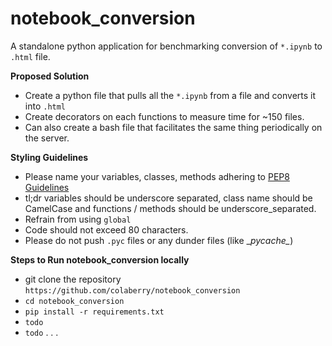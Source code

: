 # notebook_conversion

A standalone python application for benchmarking conversion of `*.ipynb` to `.html` file.

**Proposed Solution**

- Create a python file that pulls all the `*.ipynb` from a file and converts it into `.html` 
- Create decorators on each functions to measure time for ~150 files.
- Can also create a bash file that facilitates the same thing periodically on the server.


**Styling Guidelines**

- Please name your variables, classes, methods adhering to [PEP8 Guidelines](https://www.python.org/dev/peps/pep-0008/)
- tl;dr variables should be underscore separated, class name should be CamelCase and functions / methods should be underscore_separated.
- Refrain from using `global`
- Code should not exceed 80 characters.
- Please do not push `.pyc` files or any dunder files (like \__pycache\__)

**Steps to Run notebook_conversion locally**

- git clone the repository `https://github.com/colaberry/notebook_conversion`
- `cd notebook_conversion`
- `pip install -r requirements.txt`
- `todo`
- `todo`
.
.
.
